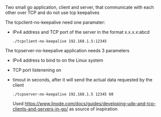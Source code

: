 Two small go application, client and server, that communicate with each other over TCP and do not use tcp keepalives

The tcpclient-no-keepalive need one paramater:

- IPv4 address and TCP port of the server in the format x.x.x.x:abcd

      ./tcpclient-no-keepalive 192.168.1.5:12345

The tcpserver-no-keepalive application needs 3 parameters
- IPv4 address to bind to on the Linux system
- TCP port listenening on
- timout in seconds, after it will send the actual data requested by the client
  
      ./tcpserver-no-keepalive 192.168.1.5 12345 60

  Used https://www.linode.com/docs/guides/developing-udp-and-tcp-clients-and-servers-in-go/ as source of inspiration

